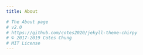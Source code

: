 ```yaml
---
title: About

# The About page
# v2.0
# https://github.com/cotes2020/jekyll-theme-chirpy
# © 2017-2019 Cotes Chung
# MIT License
---
```


<head>
	<style>
		.title_content {
			display: inline-block;
			font-size: 20px;
			color: #ffffff;
			text-align: center;
			width: 100%;
			margin-bottom: 20px;
			border-bottom: 1px solid #DDD;
		}

		.title_content:after {
			height: 1px;
			display: block;
			left: 0;
			content: " ";
			position: relative;
			width: 30px;
			top: 1px;
		}

		#resume .col-md-12 span.duration {
			float: right;
		}

		#resume .col-md-12 ul li {
			list-style: none;
			margin-top: 20px;
		}

		#resume .resume-left ul li h5 {
			padding-bottom: 10px;
		}

		#resume .attributes li.first{
			margin-top: 0 !important;
			list-style-type: none;
		}

		#resume .attributes .duration i{
			margin-right: 5px;
		}

		#resume h5,
		#resume h6 {
			font-weight:400 !important;
		}

		.img_reference {
			display: inline-block;
			width: 100px;
			height: 100px;
			margin-right: 15px;
			float: left;
			border-radius: 50px;
		}

		.reference p {
			padding-top: 15px;
		}
		.reference ul {
			margin-top: 15px;
		}

		.reference ul li {
			margin-top: 15px;
		}
	</style>
</head>

<div id="resume" class="content_2">
	<div class="col-md-12 resume-left">    

		<ul class="attributes">
			<li class="first">
				<p>I recently graduated with a master’s degree in Information Management from Syracuse University where I have gained technical skills in the field of Data and Business Analytics. 
				Apart from Analytics, I also focused a part of my curriculum on Project Management and I am a PMI certified associate project manager. 
				Currently, I am working as a Business Data Analyst and Business Intelligence Analyst with two different clients at iConsult Collaborative at Syracuse University where I am developing analytical solutions to drive and influence business decisions. 
				Before enrolling for my master’s degree, I have spent 3 years with Infosys Limited where I have worked with clients to understand their pain points, design and deploy innovative solutions to streamline business processes. 
				I am a person who finds happiness by making a difference in someone’s life and thrives in a fast-paced, dynamic environment. 
				With almost 4.5 years of experience in various projects involving the use of management skills and analytics, I have gained strong awareness and understanding of successfully leading teams to develop innovative analytical solutions. 
				This is one of my greatest passions and hence I am seeking full-time opportunities in the fields of Data Analytics, Business Intelligence and Project Management. 
				If you are a recruiter, student or anyone interested in the aforementioned areas, feel free to reach out.
				<br><br>
				Apart from this, I am an enthusiastic photographer and football (soccer) is a major part of my life and I am a huge Manchester United FC fan.				
				</p>
			</li>
		</ul>
	</div>
</div>